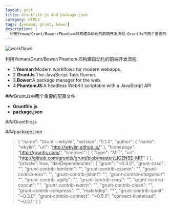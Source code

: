 ```yaml
---
layout: post
title: Gruntfile.js And package.json
category: HTML5
tags: [yeoman, grunt, bower]
description: |
  利用Yeman/Grunt/Bower/PhantomJS构建自动化的前端开发流程.GruntJs中两个重要的配置文件：Gruntfile.js And package.json.
---
```


![workflows](http://wkylin.github.io/assets/images/workflows.png "workflows")

利用Yeman/Grunt/Bower/PhantomJS构建自动化的前端开发流程.

+ 1.**Yeoman**:Modern workflows for modern webapps.
+ 2.**GruntJs**:The JavaScript Task Runner.
+ 3.**Bower**:A package manager for the web.
+ 4.**PhantomJS**:A headless WebKit scriptable with a JavaScript API

###GruntJs中两个重要的配置文件
+ **Gruntfile.js**
+ **package.json**

###Gruntfile.js

###package.json

>{
>  "name": "Grunt --wkylin",
>  "version": "0.1.0",
>  "author": {
>    "name": "wkylin",
>    "url": "http://wkylin.github.io/"
>  },
>  "homepage": "http://gruntjs.com/",
>  "licenses": [
>    {
>      "type": "MIT",
>      "url": "http://github.com/gruntjs/grunt/blob/master/LICENSE-MIT"
>    }
>  ],
>  "private": true,
>  "devDependencies": {
>    "grunt": "~0.4.0",
>    "grunt-cssc": "*",
>    "grunt-contrib-htmlmin": "*",
>    "grunt-contrib-cssmin": "*",
>    "grunt-contrib-less": "*",
>    "grunt-contrib-jshint": "*",
>    "grunt-contrib-imagemin": "*",
>    "grunt-contrib-uglify": "*",
>    "grunt-contrib-copy": "*",
>    "grunt-contrib-concat": "*",
>    "grunt-contrib-watch": "*",
>    "grunt-contrib-clean": "*",
>    "grunt-contrib-compress": "*",
>    "matchdep": "*",
>    "grunt-contrib-qunit": "~0.3.0",
>    "grunt-contrib-connect": "~0.5.0",
>    "connect-livereload": "~0.3.1"
>  }
>}

